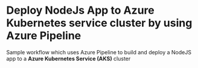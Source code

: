 # Deploy NodeJs App to Azure Kubernetes service cluster by using Azure Pipeline
Sample workflow which uses Azure Pipeline to build and deploy a NodeJS app to a **Azure Kubernetes Service (AKS)** cluster



